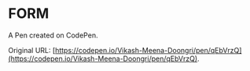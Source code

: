 # FORM 

A Pen created on CodePen.

Original URL: [https://codepen.io/Vikash-Meena-Doongri/pen/qEbVrzQ](https://codepen.io/Vikash-Meena-Doongri/pen/qEbVrzQ).

